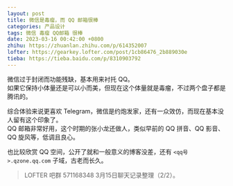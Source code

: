 ```yaml
---
layout: post
title: 微信是毒瘤，而 QQ 邮箱很棒
categories: 产品设计
tags: 微信 毒瘤 QQ邮箱 很棒
date: 2023-03-16 00:42:00 +0800
zhihu: https://zhuanlan.zhihu.com/p/614352007
lofter: https://gearkey.lofter.com/post/1cb86476_2b889030e
tieba: https://tieba.baidu.com/p/8310903792
---
```


微信过于封闭而功能残缺，基本用来衬托 QQ。  
如果它保持小体量还是可以小而美，但现在这个体量就是毒瘤，不过两个盘子都是腾讯的。

综合体验来说更喜欢 Telegram，微信是约炮发家，还有一众效仿，而现在基本没人留有这个印象了。  
QQ 邮箱非常好用，这个时期的张小龙还做人，类似早前的 QQ 拼音、QQ 影音、QQ 旋风等，低调且良心。

也比较欣赏 QQ 空间，公开了就和一般意义的博客没差，还有 `<qq号>.qzone.qq.com` 子域，古老而长久。

> LOFTER 吧群 571168348 3月15日聊天记录整理（2/2）。